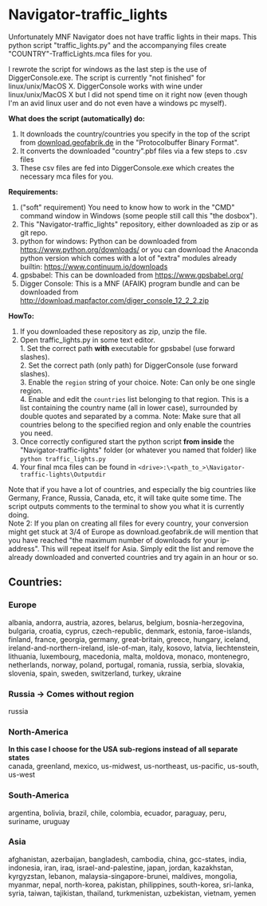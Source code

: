 # Navigator-traffic_lights

Unfortunately MNF Navigator does not have traffic lights in their maps.
This python script "traffic_lights.py" and the accompanying files create "COUNTRY"-TrafficLights.mca files for you.

I rewrote the script for windows as the last step is the use of DiggerConsole.exe.
The script is currently "not finished" for linux/unix/MacOS X. DiggerConsole works with wine under linux/unix/MacOS X but I did not spend time on it right now (even though I'm an avid linux user and do not even have a windows pc myself).

**What does the script (automatically) do:**</br>
  1. It downloads the country/countries you specify in the top of the script from [download.geofabrik.de](http://download.geofabrik.de/) in the "Protocolbuffer Binary Format".</br>
  2. It converts the downloaded "country".pbf files via a few steps to .csv files</br>
  3. These csv files are fed into DiggerConsole.exe which creates the necessary mca files for you.</br>

**Requirements:**</br>
  1. ("soft" requirement) You need to know how to work in the "CMD" command window in Windows (some people still call this "the dosbox").
  2. This "Navigator-traffic_lights" repository, either downloaded as zip or as git repo.</br>
  3. python for windows: Python can be downloaded from https://www.python.org/downloads/ or you can download the Anaconda python version which comes with a lot of "extra" modules already builtin: https://www.continuum.io/downloads</br>
  4. gpsbabel: This can be downloaded from https://www.gpsbabel.org/</br>
  5. Digger Console: This is a MNF (AFAIK) program bundle and can be downloaded from http://download.mapfactor.com/diger_console_12_2_2.zip</br>

**HowTo:**</br>
  1. If you downloaded these repository as zip, unzip the file.</br>
  2. Open traffic_lights.py in some text editor.</br>
    1. Set the correct path **with** executable for gpsbabel (use forward slashes).</br>
    2. Set the correct path (only path) for DiggerConsole (use forward slashes).</br>
    3. Enable the ```region``` string of your choice. Note: Can only be one single region.</br>
    4. Enable and edit the ```countries``` list belonging to that region. This is a list containing the country name (all in lower case), surrounded by double quotes and separated by a comma. Note: Make sure that all countries belong to the specified region and only enable the countries you need.</br>
  3. Once correctly configured start the python script **from inside** the "Navigator-traffic-lights" folder (or whatever you named that folder) like ```python traffic_lights.py```</br>
  4. Your final mca files can be found in ```<drive>:\<path_to_>\Navigator-traffic-lights\Outputdir```

Note that if you have a lot of countries, and especially the big countries like Germany, France, Russia, Canada, etc, it will take quite some time. The script outputs comments to the terminal to show you what it is currently doing.
<br>Note 2: If you plan on creating all files for every country, your conversion might get stuck at 3/4 of Europe as download.geofabrik.de will mention that you have reached "the maximum number of downloads for your ip-address". This will repeat itself for Asia. Simply edit the list and remove the already downloaded and converted countries and try again in an hour or so.

## Countries:
### Europe
albania, andorra, austria, azores, belarus, belgium, bosnia-herzegovina, bulgaria, croatia, cyprus, czech-republic, denmark, estonia, faroe-islands, finland, france, georgia, germany, great-britain, greece, hungary, iceland, ireland-and-northern-ireland, isle-of-man, italy, kosovo, latvia, liechtenstein, lithuania, luxembourg, macedonia, malta, moldova, monaco, montenegro, netherlands, norway, poland, portugal, romania, russia, serbia, slovakia, slovenia, spain, sweden, switzerland, turkey, ukraine

### Russia -> Comes without region
russia

### North-America
**In this case I choose for the USA sub-regions instead of all separate states**</br>
canada, greenland, mexico, us-midwest, us-northeast, us-pacific, us-south, us-west

### South-America
argentina, bolivia, brazil, chile, colombia, ecuador, paraguay, peru, suriname, uruguay

### Asia
afghanistan, azerbaijan, bangladesh, cambodia, china, gcc-states, india, indonesia, iran, iraq, israel-and-palestine, japan, jordan, kazakhstan, kyrgyzstan, lebanon, malaysia-singapore-brunei, maldives, mongolia, myanmar, nepal, north-korea, pakistan, philippines, south-korea, sri-lanka, syria, taiwan, tajikistan, thailand, turkmenistan, uzbekistan, vietnam, yemen
